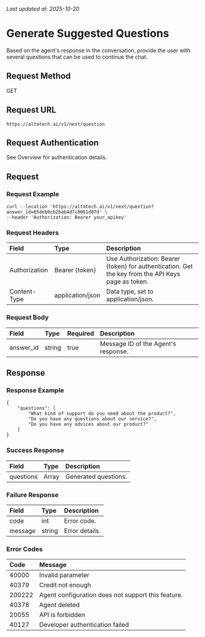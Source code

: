 _Last updated at: 2025-10-20_

# **Generate Suggested Questions**

Based on the agent's response in the conversation, provide the user with several questions that can be used to continue the chat.

## **Request Method**

GET

## **Request URL**

`https://altatech.ai/v1/next/question`

## **Request Authentication**

See Overview for authentication details.

## **Request**

### **Request Example**

```
curl --location 'https://altatech.ai/v1/next/question?answer_id=65deb0cb2bab4d7c8061d87d' \
--header 'Authorization: Bearer your_apikey'
```

### **Request Headers**

| Field | Type | Description |
| :---- | :---- | :---- |
| Authorization | Bearer {token} | Use Authorization: Bearer {token} for authentication. Get the key from the API Keys page as token. |
| Content-Type | application/json | Data type, set to application/json. |

### **Request Body**

| Field | Type | Required | Description |
| :---- | :---- | :---- | :---- |
| answer\_id | string | true | Message ID of the Agent's response. |

## **Response**

### **Response Example**

```
{
    "questions": [
        "What kind of support do you need about the product?",
        "Do you have any questions about our service?",
        "Do you have any advices about our product?"
    ]
}
```

### **Success Response**

| Field | Type | Description |
| :---- | :---- | :---- |
| questions | Array | Generated questions. |

### **Failure Response**

| Field | Type | Description |
| :---- | :---- | :---- |
| code | int | Error code. |
| message | string | Error details. |

### **Error Codes**

| Code | Message |
| :---- | :---- |
| 40000 | Invalid parameter |
| 40379 | Credit not enough |
| 200222 | Agent configuration does not support this feature. |
| 40378 | Agent deleted |
| 20055 | API is forbidden |
| 40127 | Developer authentication failed |
